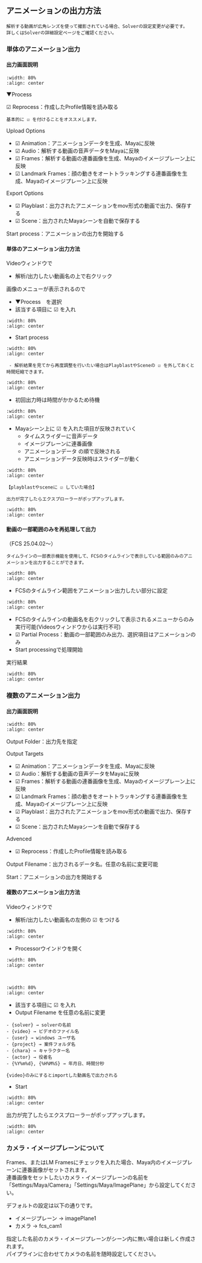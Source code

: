 ## アニメーションの出力方法

```{caution}
解析する動画が広角レンズを使って撮影されている場合、Solverの設定変更が必要です。  
詳しくはSolverの詳細設定ページをご確認ください。
```

### 単体のアニメーション出力

#### 出力画面説明

```{figure} images/A001.png
:width: 80%
:align: center
```

▼Process

☑ Reprocess：作成したProfile情報を読み取る

```{note}
基本的に ☑ を付けることをオススメします。
```

Upload Options
-  ☑ Animation：アニメーションデータを生成、Mayaに反映
-  ☑ Audio：解析する動画の音声データをMayaに反映
-  ☑ Frames：解析する動画の連番画像を生成、Mayaのイメージプレーン上に反映
-  ☑ Landmark Frames：顔の動きをオートトラッキングする連番画像を生成、Mayaのイメージプレーン上に反映

Export Options
-  ☑ Playblast：出力されたアニメーションをmov形式の動画で出力、保存する
-  ☑ Scene：出力されたMayaシーンを自動で保存する

Start process：アニメーションの出力を開始する

#### 単体のアニメーション出力方法

Videoウィンドウで
 - 解析/出力したい動画名の上で右クリック

画像のメニューが表示されるので
 - ▼Process　を選択
 - 該当する項目に ☑ を入れ

```{figure} images/A002.png
:width: 80%
:align: center
```

 - Start process
```{figure} images/A004.png
:width: 80%
:align: center
```


```{note}
 - 解析結果を見てから再度調整を行いたい場合はPlayblastやSceneの ☑ を外しておくと時間短縮できます。
```
```{figure} images/A003.png
:width: 80%
:align: center
```

 - 初回出力時は時間がかかるため待機
```{figure} images/A005.png
:width: 80%
:align: center
```

- Mayaシーン上に ☑ を入れた項目が反映されていく
   - タイムスライダーに音声データ
   - イメージプレーンに連番画像
   - アニメーションデータ の順で反映される
   - アニメーションデータ反映時はスライダーが動く

```{figure} images/image133.png
:width: 80%
:align: center
```

```{note}
【playblastやsceneに ☑ していた場合】

出力が完了したらエクスプローラーがポップアップします。
```
```{figure} images/image127.png
:width: 80%
:align: center
```


#### 動画の一部範囲のみを再処理して出力
（FCS 25.04.02～）
```{note}
タイムラインの一部表示機能を使用して、FCSのタイムラインで表示している範囲のみのアニメーションを出力することができます。
```

```{figure} images/Partialprocess_timeline.png
:width: 80%
:align: center
```
- FCSのタイムライン範囲をアニメーション出力したい部分に設定

```{figure} images/Partialprocess_rightClick.png
:width: 80%
:align: center
```
- FCSのタイムラインの動画名を右クリックして表示されるメニューからのみ実行可能(Videosウィンドウからは実行不可)
- ☑ Partial Process：動画の一部範囲のみ出力、選択項目はアニメーションのみ
- Start processingで処理開始

実行結果
```{figure} images/Partialprocess_maya.png
:width: 80%
:align: center
```


### 複数のアニメーション出力

#### 出力画面説明

```{figure} images/A006.png
:width: 80%
:align: center
```
Output Folder：出力先を指定

Output Targets
-  ☑ Animation：アニメーションデータを生成、Mayaに反映
-  ☑ Audio：解析する動画の音声データをMayaに反映
-  ☑ Frames：解析する動画の連番画像を生成、Mayaのイメージプレーン上に反映
-  ☑ Landmark Frames：顔の動きをオートトラッキングする連番画像を生成、Mayaのイメージプレーン上に反映
-  ☑ Playblast：出力されたアニメーションをmov形式の動画で出力、保存する
-  ☑ Scene：出力されたMayaシーンを自動で保存する

Advenced  
-  ☑ Reprocess：作成したProfile情報を読み取る

Output Filename：出力されるデータ名。任意の名前に変更可能

Start：アニメーションの出力を開始する

#### 複数のアニメーション出力方法

Videoウィンドウで

 - 解析/出力したい動画名の左側の ☑ をつける
```{figure} images/A007.png
:width: 80%
:align: center
```

 - Processorウインドウを開く
```{figure} images/A008.png
:width: 80%
:align: center
```
<br>

```{figure} images/P37_processorWindow.PNG
:width: 80%
:align: center
```

 - 該当する項目に ☑ を入れ
 - Output Filename を任意の名前に変更
```{note}
- {solver} → solverの名前
- {video} → ビデオのファイル名
- {user} → windows ユーザ名
- {project} → 案件フォルダ名
- {chara} → キャラクター名
- {actor} → 役者名
- {%Y%m%d}, {%H%M%S} → 年月日、時間分秒

{video}のみにするとimportした動画名で出力される
```
 - Start
```{figure} images/A009.png
:width: 80%
:align: center
```

出力が完了したらエクスプローラーがポップアップします。
```{figure} images/image136.png
:width: 80%
:align: center
```

### カメラ・イメージプレーンについて
Frames、またはLM Framesにチェックを入れた場合、Maya内のイメージプレーンに連番画像がセットされます。  
連番画像をセットしたいカメラ・イメージプレーンの名前を「Settings/Maya/Camera」「Settings/Maya/ImagePlane」から設定してください。

デフォルトの設定は以下の通りです。

- イメージプレーン → imagePlane1
- カメラ → fcs_cam1

指定した名前のカメラ・イメージプレーンがシーン内に無い場合は新しく作成されます。  
パイプラインに合わせてカメラの名前を随時設定してください。
